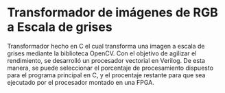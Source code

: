 # Transformador de imágenes de RGB a Escala de grises

Transformador hecho en C el cual transforma una imagen a escala de grises mediante la biblioteca OpenCV. Con el objetivo de agilizar el rendimiento, se desarrolló un procesador vectorial en Verilog. De esta manera, se puede seleccionar el porcentaje de procesamiento dispuesto para el programa principal en C, y el procentaje restante para que sea ejecutado por el procesador montado en una FPGA.

